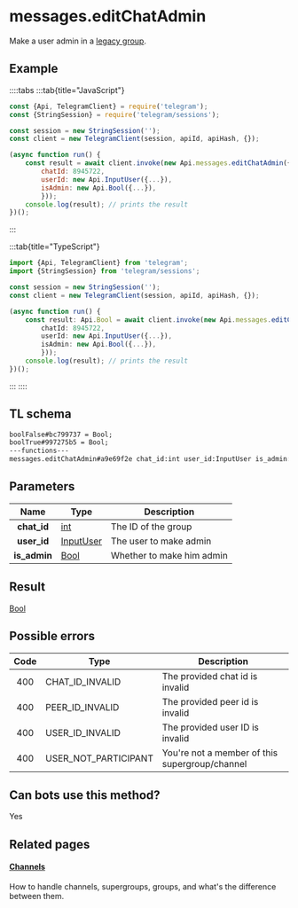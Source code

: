 # messages.editChatAdmin

Make a user admin in a [legacy group](https://core.telegram.org/api/channel).

## Example

::::tabs
:::tab{title="JavaScript"}

```js
const {Api, TelegramClient} = require('telegram');
const {StringSession} = require('telegram/sessions');

const session = new StringSession('');
const client = new TelegramClient(session, apiId, apiHash, {});

(async function run() {
    const result = await client.invoke(new Api.messages.editChatAdmin({
		chatId: 8945722,
		userId: new Api.InputUser({...}),
		isAdmin: new Api.Bool({...}),
		}));
    console.log(result); // prints the result
})();
```

:::

:::tab{title="TypeScript"}

```ts
import {Api, TelegramClient} from 'telegram';
import {StringSession} from 'telegram/sessions';

const session = new StringSession('');
const client = new TelegramClient(session, apiId, apiHash, {});

(async function run() {
    const result: Api.Bool = await client.invoke(new Api.messages.editChatAdmin({
		chatId: 8945722,
		userId: new Api.InputUser({...}),
		isAdmin: new Api.Bool({...}),
		}));
    console.log(result); // prints the result
})();
```

:::
::::

## TL schema

```txt
boolFalse#bc799737 = Bool;
boolTrue#997275b5 = Bool;
---functions---
messages.editChatAdmin#a9e69f2e chat_id:int user_id:InputUser is_admin:Bool = Bool;
```

## Parameters

|     Name     | Type                                                  | Description               |
| :----------: | ----------------------------------------------------- | ------------------------- |
| **chat_id**  | [int](https://core.telegram.org/type/int)             | The ID of the group       |
| **user_id**  | [InputUser](https://core.telegram.org/type/InputUser) | The user to make admin    |
| **is_admin** | [Bool](https://core.telegram.org/type/Bool)           | Whether to make him admin |

## Result

[Bool](https://core.telegram.org/type/Bool)

## Possible errors

| Code | Type                 | Description                                    |
| :--: | -------------------- | ---------------------------------------------- |
| 400  | CHAT_ID_INVALID      | The provided chat id is invalid                |
| 400  | PEER_ID_INVALID      | The provided peer id is invalid                |
| 400  | USER_ID_INVALID      | The provided user ID is invalid                |
| 400  | USER_NOT_PARTICIPANT | You're not a member of this supergroup/channel |

## Can bots use this method?

Yes

## Related pages

#### [Channels](https://core.telegram.org/api/channel)

How to handle channels, supergroups, groups, and what's the difference between them.

